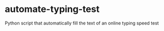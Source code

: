 # automate-typing-test
Python script that automatically fill the text of an online typing speed test
